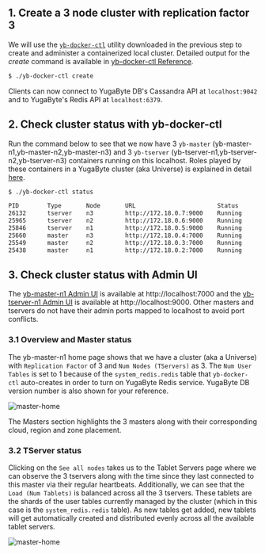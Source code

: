 ## 1. Create a 3 node cluster with replication factor 3 

We will use the [`yb-docker-ctl`]((/admin/yb-docker-ctl/)) utility downloaded in the previous step to create and administer a containerized local cluster. Detailed output for the *create* command is available in [yb-docker-ctl Reference](/admin/yb-docker-ctl/#create-cluster).

```{.sh .copy .separator-dollar}
$ ./yb-docker-ctl create
```

Clients can now connect to YugaByte DB's Cassandra API at `localhost:9042` and to YugaByte's Redis API at  `localhost:6379`.

## 2. Check cluster status with yb-docker-ctl

Run the command below to see that we now have 3 `yb-master` (yb-master-n1,yb-master-n2,yb-master-n3) and 3 `yb-tserver` (yb-tserver-n1,yb-tserver-n2,yb-tserver-n3) containers running on this localhost. Roles played by these containers in a YugaByte cluster (aka Universe) is explained in detail [here](/architecture/concepts/universe/).

```{.sh .copy .separator-dollar}
$ ./yb-docker-ctl status
```
```sh
PID        Type       Node       URL                       Status          Started At          
26132      tserver    n3         http://172.18.0.7:9000    Running         2017-10-20T17:54:54.99459154Z
25965      tserver    n2         http://172.18.0.6:9000    Running         2017-10-20T17:54:54.412377451Z
25846      tserver    n1         http://172.18.0.5:9000    Running         2017-10-20T17:54:53.806993683Z
25660      master     n3         http://172.18.0.4:7000    Running         2017-10-20T17:54:53.197652566Z
25549      master     n2         http://172.18.0.3:7000    Running         2017-10-20T17:54:52.640188158Z
25438      master     n1         http://172.18.0.2:7000    Running         2017-10-20T17:54:52.084772289Z
```


## 3. Check cluster status with Admin UI

The [yb-master-n1 Admin UI](/admin/yb-master/#admin-ui) is available at http://localhost:7000 and the [yb-tserver-n1 Admin UI](/admin/yb-tserver/#admin-ui) is available at http://localhost:9000. Other masters and tservers do not have their admin ports mapped to localhost to avoid port conflicts.

### 3.1 Overview and Master status

The yb-master-n1 home page shows that we have a cluster (aka a Universe) with `Replication Factor` of 3 and `Num Nodes (TServers)` as 3. The `Num User Tables` is set to 1 because of the `system_redis.redis` table that `yb-docker-ctl` auto-creates in order to turn on YugaByte Redis service. YugaByte DB version number is also shown for your reference. 

![master-home](/images/admin/master-home-docker.png)

The Masters section highlights the 3 masters along with their corresponding cloud, region and zone placement. 

### 3.2 TServer status

Clicking on the `See all nodes` takes us to the Tablet Servers page where we can observe the 3 tservers along with the time since they last connected to this master via their regular heartbeats. Additionally, we can see that the `Load (Num Tablets)` is balanced across all the 3 tservers. These tablets are the shards of the user tables currently managed by the cluster (which in this case is the `system_redis.redis` table). As new tables get added, new tablets will get automatically created and distributed evenly across all the available tablet servers.

![master-home](/images/admin/master-tservers-list-docker.png)

